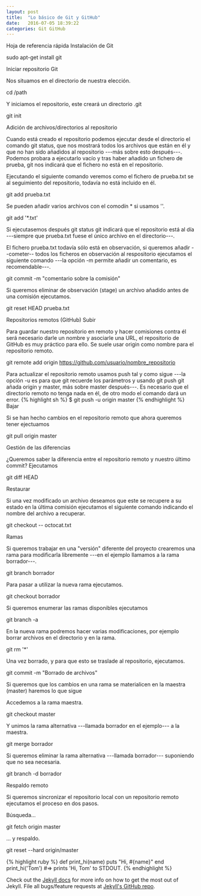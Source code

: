 ```yaml
---
layout: post
title:  "Lo básico de Git y GitHub"
date:   2016-07-05 18:39:22
categories: Git GitHub
---
```


Hoja de referencia rápida
Instalación de Git

sudo apt-get install git

Iniciar repositorio Git

Nos situamos en el directorio de nuestra elección.

cd /path

Y iniciamos el repositorio, este creará un directorio .git

git init

Adición de archivos/directorios al repositorio

Cuando está creado el repositorio podemos ejecutar desde el directorio el comando git status, que nos mostrará todos los archivos que están en él y que no han sido añadidos al repositorio ---más sobre esto después---. Podemos probara a ejecutarlo vacío y tras haber añadido un fichero de prueba, git nos indicará que el fichero no está en el repositorio.

Ejecutando el siguiente comando veremos como el fichero de prueba.txt se al seguimiento del repositorio, todavía no está incluido en él.

git add prueba.txt

Se pueden añadir varios archivos con el comodín * si usamos ''.

git add '*.txt'

Si ejecutasemos después git status git indicará que el repositorio está al día ---siempre que prueba.txt fuese el único archivo en el directorio---.

El fichero prueba.txt todavía sólo está en observación, si queremos añadir --cometer-- todos los ficheros en observación al respositorio ejecutamos el siguiente comando ---la opción -m permite añadir un comentario, es recomendable---.

git commit -m "comentario sobre la comisión"

Si queremos eliminar de observación (stage) un archivo añadido antes de una comisión ejecutamos.

git reset HEAD prueba.txt

Repositorios remotos (GitHub)
Subir

Para guardar nuestro repositorio en remoto y hacer comisiones contra él será necesario darle un nombre y asociarle una URL, el repositorio de GitHub es muy práctico para ello. Se suele usar origin como nombre para el repositorio remoto.

git remote add origin https://github.com/usuario/nombre_repositorio

Para actualizar el repositorio remoto usamos push tal y como sigue ---la opción -u es para que git recuerde los parámetros y usando git push git añada origin y master, más sobre master después---. Es necesario que el directorio remoto no tenga nada en él, de otro modo el comando dará un error.
{% highlight sh %}
$ git push -u origin master
{% endhighlight %}
Bajar

Si se han hecho cambios en el repositorio remoto que ahora queremos tener ejectuamos

git pull origin master

Gestión de las diferencias

¿Queremos saber la diferencia entre el repositorio remoto y nuestro último commit? Ejecutamos

git diff HEAD

Restaurar

Si una vez modificado un archivo deseamos que este se recupere a su estado en la última comisión ejecutamos el siguiente comando indicando el nombre del archivo a recuperar.

git checkout -- octocat.txt

Ramas

Si queremos trabajar en una "versión" diferente del proyecto crearemos una rama para modificarla libremente ---en el ejemplo llamamos a la rama borrador---.

git branch borrador

Para pasar a utilizar la nueva rama ejecutamos.

git checkout borrador

Si queremos enumerar las ramas disponibles ejecutamos

git branch -a

En la nueva rama podremos hacer varias modificaciones, por ejemplo borrar archivos en el directorio y en la rama.

git rm '*'

Una vez borrado, y para que esto se traslade al repositorio, ejecutamos.

git commit -m "Borrado de archivos"

Si queremos que los cambios en una rama se materialicen en la maestra (master) haremos lo que sigue

Accedemos a la rama maestra.

git checkout master

Y unimos la rama alternativa ---llamada borrador en el ejemplo--- a la maestra.

git merge borrador

Si queremos eliminar la rama alternativa ---llamada borrador--- suponiendo que no sea necesaria.

git branch -d borrador

Respaldo remoto

Si queremos sincronizar el repositorio local con un repositorio remoto ejecutamos el proceso en dos pasos.

Búsqueda...

git fetch origin master

... y respaldo.

git reset --hard origin/master

{% highlight ruby %}
def print_hi(name)
  puts "Hi, #{name}"
end
print_hi('Tom')
#=> prints 'Hi, Tom' to STDOUT.
{% endhighlight %}

Check out the [Jekyll docs][jekyll] for more info on how to get the most out of Jekyll. File all bugs/feature requests at [Jekyll's GitHub repo][jekyll-gh].

[jekyll-gh]: https://github.com/jekyll/jekyll
[jekyll]:    http://jekyllrb.com
